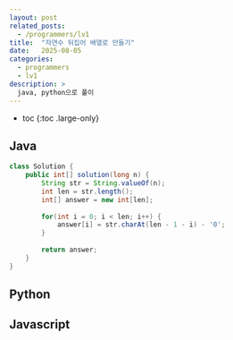 ```yaml
---
layout: post
related_posts:
  - /programmers/lv1
title:  "자연수 뒤집어 배열로 만들기"
date:   2025-08-05
categories:
  - programmers
  - lv1
description: >
  java, python으로 풀이
---
```

* toc
{:toc .large-only}

## Java
```java
class Solution {
    public int[] solution(long n) {
        String str = String.valueOf(n);
        int len = str.length();
        int[] answer = new int[len];
    
        for(int i = 0; i < len; i++) {
            answer[i] = str.charAt(len - 1 - i) - '0';
        }
        
        return answer;
    }
}
```

## Python

## Javascript